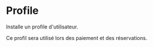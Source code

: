 # Profile

Installe un profile d'utilisateur.

Ce profil sera utilisé lors des paiement et des réservations.
